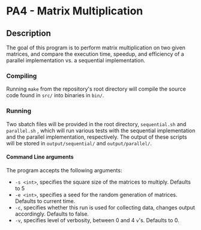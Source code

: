# PA4 - Matrix Multiplication

## Description
The goal of this program is to perform matrix multiplication on two given matrices,
and compare the execution time, speedup, and efficiency of a parallel implementation
vs. a sequential implementation.

### Compiling
Running `make` from the repository's root directory will compile the source code
found in `src/` into binaries in `bin/`.

### Running
Two sbatch files will be provided in the root directory, `sequential.sh` and `parallel.sh`
, which will run various tests with the sequential implementation and the parallel
implementation, respectively. The output of these scripts will be stored in `output/sequential/`
and `output/parallel/`.

#### Command Line arguments  
The program accepts the following arguments:
* `-s <int>`, specifies the square size of the matrices to multiply. Defaults to 5
* `-e <int>`, specifies a seed for the random generation of matrices. Defaults to current time.
* `-c`, specifies whether this run is used for collecting data, changes output accordingly. Defaults to false.
* `-v`, specifies level of verbosity, between 0 and 4 `v`'s. Defaults to 0.
